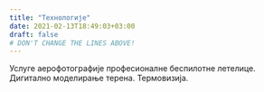 ```yaml
---
title: "Технологије"
date: 2021-02-13T18:49:03+03:00
draft: false 
# DON'T CHANGE THE LINES ABOVE!
---
```

Услуге аерофотографије професионалне беспилотне летелице.
Дигитално моделирање терена. Термовизија.

